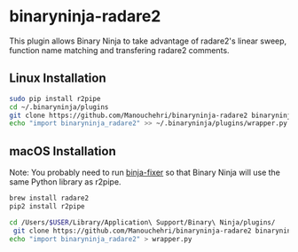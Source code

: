 # binaryninja-radare2

This plugin allows Binary Ninja to take advantage of radare2's linear sweep,
function name matching and transfering radare2 comments.


## Linux Installation

```bash
sudo pip install r2pipe
cd ~/.binaryninja/plugins 
git clone https://github.com/Manouchehri/binaryninja-radare2 binaryninja_radare2
echo "import binaryninja_radare2" >> ~/.binaryninja/plugins/wrapper.py
```

## macOS Installation

Note: You probably need to run [binja-fixer](https://github.com/Manouchehri/binja-fixer) so that Binary Ninja will use the same Python library as r2pipe.

```bash
brew install radare2
pip2 install r2pipe
```

```bash
cd /Users/$USER/Library/Application\ Support/Binary\ Ninja/plugins/
 git clone https://github.com/Manouchehri/binaryninja-radare2 binaryninja_radare2
echo "import binaryninja_radare2" > wrapper.py
```
